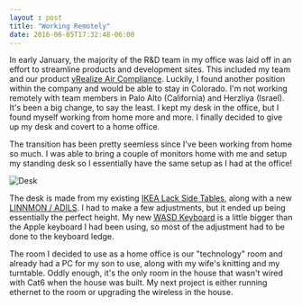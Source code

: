 ```yaml
---
layout : post
title: "Working Remotely"
date: 2016-06-05T17:32:48-06:00
---
```


In early January, the majority of the R&D team in my office was laid off in an effort to streamline products and development sites. This included my team and our product [vRealize Air Compliance](https://www.vmware.com/cloud-services/management/). Luckily, I found another position within the company and would be able to stay in Colorado. I'm not working remotely with team members in Palo Alto (California) and Herzliya (Israel). It's been a big change, to say the least. I kept my desk in the office, but I found myself working from home more and more. I finally decided to give up my desk and covert to a home office.


The transition has been pretty seemless since I've been working from home so much. I was able to bring a couple of monitors home with me and setup my standing desk so I essentially have the same setup as I had at the office!

![Desk]({{site.url}}/images/standing-desk.jpeg) 

The desk is made from my existing [IKEA Lack Side Tables](http://www.ikea.com/us/en/catalog/products/60193736/), along with a new [LINNMON / ADILS](http://www.ikea.com/us/en/catalog/products/S29932181/). I had to make a few adjustments, but it ended up being essentially the perfect height. My new [WASD Keyboard](http://www.wasdkeyboards.com/) is a little bigger than the Apple keyboard I had been using, so most of the adjustment had to be done to the keyboard ledge. 

The room I decided to use as a home office is our "technology" room and already had a PC for my son to use, along with my wife's knitting and my turntable. Oddly enough, it's the only room in the house that wasn't wired with Cat6 when the house was built. My next project is either running ethernet to the room or upgrading the wireless in the house.   
